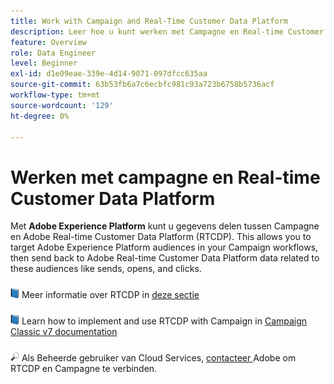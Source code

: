 ```yaml
---
title: Work with Campaign and Real-Time Customer Data Platform
description: Leer hoe u kunt werken met Campagne en Real-time Customer Data Platform
feature: Overview
role: Data Engineer
level: Beginner
exl-id: d1e09eae-339e-4d14-9071-097dfcc635aa
source-git-commit: 63b53fb6a7c6ecbfc981c93a723b6758b5736acf
workflow-type: tm+mt
source-wordcount: '129'
ht-degree: 0%

---
```


# Werken met campagne en Real-time Customer Data Platform

Met **Adobe Experience Platform** kunt u gegevens delen tussen Campagne en Adobe Real-time Customer Data Platform (RTCDP). This allows you to target Adobe Experience Platform audiences in your Campaign workflows, then send back to Adobe Real-time Customer Data Platform data related to these audiences like sends, opens, and clicks.

![](../assets/do-not-localize/book.png) Meer informatie over RTCDP in  [deze sectie](https://experienceleague.adobe.com/docs/experience-platform/rtcdp/overview.html?lang=en)

![](../assets/do-not-localize/book.png) Learn how to implement and use RTCDP with Campaign in [Campaign Classic v7 documentation](https://experienceleague.adobe.com/docs/campaign-classic/using/integrating-with-adobe-experience-cloud/aep-sources-destinations/get-started-sources-destinations.html?lang=en#integrating-with-adobe-experience-cloud)

![](../assets/do-not-localize/speech.png)  Als Beheerde gebruiker van Cloud Services,  [contacteer ](../start/campaign-faq.md#support) Adobe om RTCDP en Campagne te verbinden.
